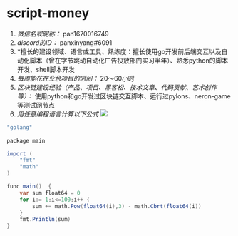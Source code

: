 # script-money

1. *微信名或昵称：* pan1670016749
2. *discord的ID：* panxinyang#6091
3. *擅长的建设领域、语言或工具、熟练度：擅长使用go开发前后端交互以及自动化脚本（曾在字节跳动自动化广告投放部门实习半年）、熟悉python的脚本开发、shell脚本开发
4. *每周能花在业余项目的时间：* 20～60小时
5. *区块链建设经验（产品、项目、黑客松、技术文章、代码贡献、艺术创作等）：* 使用python和go开发过区块链交互脚本、运行过pylons、neron-game等测试网节点
6. *用任意编程语言计算以下公式*
![](https://latex.codecogs.com/svg.image?\sum_{n=1}^{100}\left&space;(n^{3}-\sqrt[3]{n}&space;\right&space;))

```C#
"golang"
  
package main

import (
	"fmt"
	"math"
)

func main()  {
	var sum float64 = 0
	for i:= 1;i<=100;i++ {
		sum += math.Pow(float64(i),3) - math.Cbrt(float64(i))
	}
	fmt.Println(sum)
}
```
